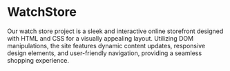 # WatchStore
Our watch store project is a sleek and interactive online storefront designed with HTML and CSS for a visually appealing layout. Utilizing DOM manipulations, the site features dynamic content updates, responsive design elements, and user-friendly navigation, providing a seamless shopping experience.
